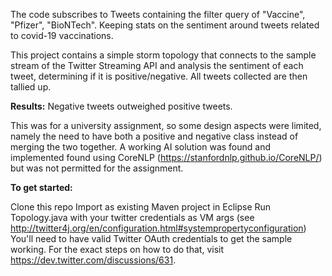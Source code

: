 
The code subscribes to Tweets containing the filter query of "Vaccine", "Pfizer", "BioNTech". Keeping stats on the sentiment around tweets related to covid-19 vaccinations.

This project contains a simple storm topology that connects to the sample stream of the Twitter Streaming API and analysis the sentiment of each tweet, determining if it is positive/negative. All tweets collected are then tallied up.

**Results:** Negative tweets outweighed positive tweets.

This was for a university assignment, so some design aspects were limited, namely the need to have both a positive and negative class instead of merging the two together. A working AI solution was found and implemented found using CoreNLP (https://stanfordnlp.github.io/CoreNLP/) but was not permitted for the assignment.

**To get started:**

Clone this repo
Import as existing Maven project in Eclipse
Run Topology.java with your twitter credentials as VM args (see http://twitter4j.org/en/configuration.html#systempropertyconfiguration)
You'll need to have valid Twitter OAuth credentials to get the sample working. For the exact steps on how to do that, visit https://dev.twitter.com/discussions/631.
